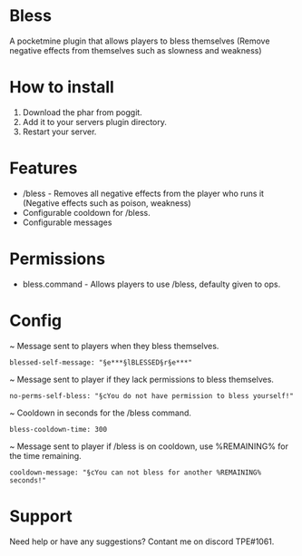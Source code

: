 # Bless
A pocketmine plugin that allows players to bless themselves (Remove negative effects from themselves such as slowness and weakness)

# How to install
1. Download the phar from poggit.
2. Add it to your servers plugin directory.
3. Restart your server.

# Features
- /bless - Removes all negative effects from the player who runs it (Negative effects such as poison, weakness)
- Configurable cooldown for /bless.
- Configurable messages

# Permissions
- bless.command - Allows players to use /bless, defaulty given to ops.

# Config

~ Message sent to players when they bless themselves.

    blessed-self-message: "§e***§lBLESSED§r§e***"

~ Message sent to player if they lack permissions to bless themselves.

    no-perms-self-bless: "§cYou do not have permission to bless yourself!"

~ Cooldown in seconds for the /bless command.

    bless-cooldown-time: 300

~ Message sent to player if /bless is on cooldown, use %REMAINING% for the time remaining.

    cooldown-message: "§cYou can not bless for another %REMAINING% seconds!"

# Support
Need help or have any suggestions? Contant me on discord TPE#1061.
